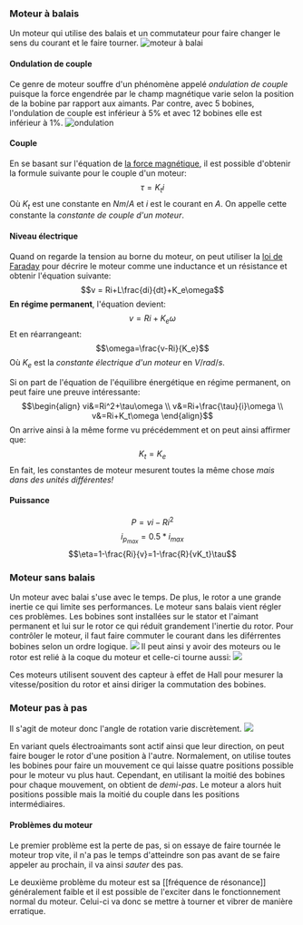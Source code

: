 ### Moteur à balais
Un moteur qui utilise des balais et un commutateur pour faire changer le sens du courant et le faire tourner. 
![moteur à balai](Images/Pasted%20image%2020250603070647.png)

#### Ondulation de couple
Ce genre de moteur souffre d'un phénomène appelé *ondulation de couple* puisque la force engendrée par le champ magnétique varie selon la position de la bobine par rapport aux aimants. Par contre, avec 5 bobines, l'ondulation de couple est inférieur à 5% et avec 12 bobines elle est inférieur à 1%.
![ondulation](Images/Pasted%20image%2020250603070914.png)
#### Couple
En se basant sur l'équation de [la force magnétique](../../../Collégial/4e%20session/Physique/La%20force%20magnétique.md), il est possible d'obtenir la formule suivante pour le couple d'un moteur:
$$\tau = K_ti$$
Où $K_t$ est une constante en $Nm/A$ et $i$ est le courant en $A$. On appelle cette constante la *constante de couple d'un moteur*.
#### Niveau électrique
Quand on regarde la tension au borne du moteur, on peut utiliser la [loi de Faraday](Courant%20alternatif.md#Inductance%20et%20circuits%20à%20courant%20alternatif) pour décrire le moteur comme une inductance et un résistance et obtenir l'équation suivante:
$$v = Ri+L\frac{di}{dt}+K_e\omega$$
**En régime permanent**, l'équation devient:
$$v=Ri+K_e\omega$$
Et en réarrangeant:
$$\omega=\frac{v-Ri}{K_e}$$
Où $K_e$ est la *constante électrique d'un moteur* en $V/rad/s$.

Si on part de l'équation de l'équilibre énergétique en régime permanent, on peut faire une preuve intéressante:
$$\begin{align}
vi&=Ri^2+\tau\omega \\
v&=Ri+\frac{\tau}{i}\omega \\
v&=Ri+K_t\omega
\end{align}$$
On arrive ainsi à la même forme vu précédemment et on peut ainsi affirmer que:
$$K_t=K_e$$
En fait, les constantes de moteur mesurent toutes la même chose *mais dans des unités différentes!*

#### Puissance

$$P=vi-Ri^2$$
$$i_{p_{max}}=0.5*i_{max}$$
$$\eta=1-\frac{Ri}{v}=1-\frac{R}{vK_t}\tau$$
### Moteur sans balais
Un moteur avec balai s'use avec le temps. De plus, le rotor a une grande inertie ce qui limite ses performances. Le moteur sans balais vient régler ces problèmes. Les bobines sont installées sur le stator et l'aimant permanent et lui sur le rotor ce qui réduit grandement l'inertie du rotor. Pour contrôler le moteur, il faut faire commuter le courant dans les diférrentes bobines selon un ordre logique.
![](Images/Pasted%20image%2020250603074046.png)
Il peut ainsi y avoir des moteurs ou le rotor est relié à la coque du moteur et celle-ci tourne aussi:
![](Images/Pasted%20image%2020250603074134.png)

Ces moteurs utilisent souvent des capteur à effet de Hall pour mesurer la vitesse/position du rotor et ainsi diriger la commutation des bobines.

### Moteur pas à pas
Il s'agit de moteur donc l'angle de rotation varie discrètement. 
![](Images/Pasted%20image%2020250603074823.png)


En variant quels électroaimants sont actif ainsi que leur direction, on peut faire bouger le rotor d'une position à l'autre. Normalement, on utilise toutes les bobines pour faire un mouvement ce qui laisse quatre positions possible pour le moteur vu plus haut. Cependant, en utilisant la moitié des bobines pour chaque mouvement, on obtient de *demi-pas*. Le moteur a alors huit positions possible mais la moitié du couple dans les positions intermédiaires.
#### Problèmes du moteur
Le premier problème est la perte de pas, si on essaye de faire tournée le moteur trop vite, il n'a pas le temps d'atteindre son pas avant de se faire appeler au prochain, il va ainsi *sauter* des pas.

Le deuxième problème du moteur est sa [[fréquence de résonance]] généralement faible et il est possible de l'exciter dans le fonctionnement normal du moteur. Celui-ci va donc se mettre à tourner et vibrer de manière erratique.